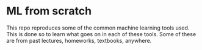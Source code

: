 # ML from scratch

This repo reproduces some of the common machine learning tools used. 
This is done so to learn what goes on in each of these tools. 
Some of these are from past lectures, homeworks, textbooks, anywhere.
